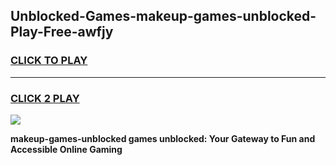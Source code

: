 
## Unblocked-Games-makeup-games-unblocked-Play-Free-awfjy
<h3>
<a href="https://premium76.site?title=makeup-games-unblocked&ref=10A">CLICK TO PLAY</a></h3>
<hr>

<h3>
<a href="https://premium76.site?title=makeup-games-unblocked&ref=10A">CLICK 2 PLAY</a>
  
</h3>

<a href="https://premium76.site?title=makeup-games-unblocked&ref=10A"><img src="https://clearcache.store/games.png"></a>


**makeup-games-unblocked games unblocked: Your Gateway to Fun and Accessible Online Gaming**
